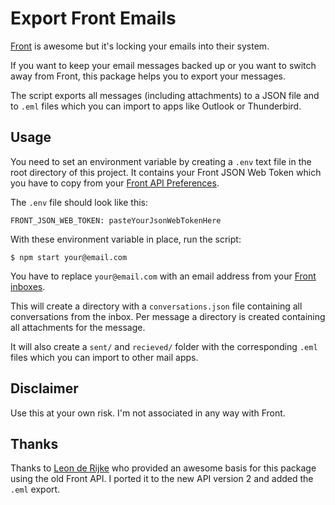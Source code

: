 # Export Front Emails

[Front](https://frontapp.com/) is awesome but it's locking your emails into their system.

If you want to keep your email messages backed up or you want to switch away from Front,
this package helps you to export your messages.

The script exports all messages (including attachments) to a JSON file
and to `.eml` files which you can import to apps like Outlook or Thunderbird.

## Usage

You need to set an environment variable by creating a `.env` text file in the
root directory of this project. It contains your Front JSON Web Token which you
have to copy from your [Front API Preferences](https://app.frontapp.com/settings/tools/api).

The `.env` file should look like this:

```
FRONT_JSON_WEB_TOKEN: pasteYourJsonWebTokenHere
```

With these environment variable in place, run the script:

```$ npm start your@email.com```

You have to replace `your@email.com` with an email address from your [Front inboxes](https://app.frontapp.com/settings/tim:21314/inboxes).

This will create a directory with a `conversations.json` file containing all conversations from the inbox. Per message a directory is created containing all attachments for the message.

It will also create a `sent/` and `recieved/` folder with the corresponding `.eml` files which you can import to other mail apps.

## Disclaimer

Use this at your own risk. I'm not associated in any way with Front.

## Thanks

Thanks to [Leon de Rijke](https://github.com/leonderijke) who provided an awesome basis for this package using the old Front API. I ported it to the new API version 2 and added the `.eml` export.
